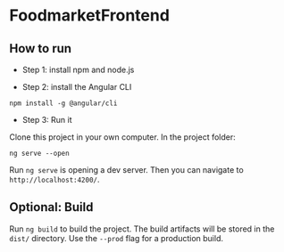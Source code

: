 # FoodmarketFrontend

## How to run

* Step 1: install npm and node.js

* Step 2: install the Angular CLI

```
npm install -g @angular/cli
```

* Step 3: Run it

Clone this project in your own computer. In the project folder:

```
ng serve --open
```

Run `ng serve` is opening a dev server. Then you can navigate to `http://localhost:4200/`. 

## Optional: Build

Run `ng build` to build the project. The build artifacts will be stored in the `dist/` directory. Use the `--prod` flag for a production build.


